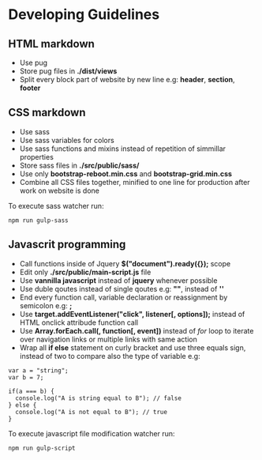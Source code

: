 # Developing Guidelines

## HTML markdown

* Use pug
* Store pug files in __./dist/views__
* Split every block part of website by new line e.g: __header__, __section__, __footer__

## CSS markdown

* Use sass
* Use sass variables for colors
* Use sass functions and mixins instead of repetition of simmillar properties
* Store sass files in __./src/public/sass/__
* Use only __bootstrap-reboot.min.css__ and __bootstrap-grid.min.css__
* Combine all CSS files together, minified to one line for production after work on website is done

To execute sass watcher run:
```
npm run gulp-sass
```

## Javascrit programming

* Call functions inside of Jquery __$("document").ready({});__ scope
* Edit only __./src/public/main-script.js__ file
* Use __vannilla javascript__ instead of __jquery__ whenever possible
* Use duble qoutes instead of single qoutes e.g: __""__, instead of __''__
* End every function call, variable declaration or reassignment by semicolon e.g: __;__
* Use __target.addEventListener("click", listener[, options]);__ instead of HTML onclick attribude function call
* Use __Array.forEach.call(<Array>, function[, event])__ instead of _for_ loop to iterate over navigation links or multiple links with same action
* Wrap all __if else__ statement on curly bracket and use three equals sign, instead of two to compare also the type of variable e.g:

```
var a = "string";
var b = 7;

if(a === b) {
  console.log("A is string equal to B"); // false
} else {
  console.log("A is not equal to B"); // true
}
``` 

To execute javascript file modification watcher run:

```
npm run gulp-script
```
